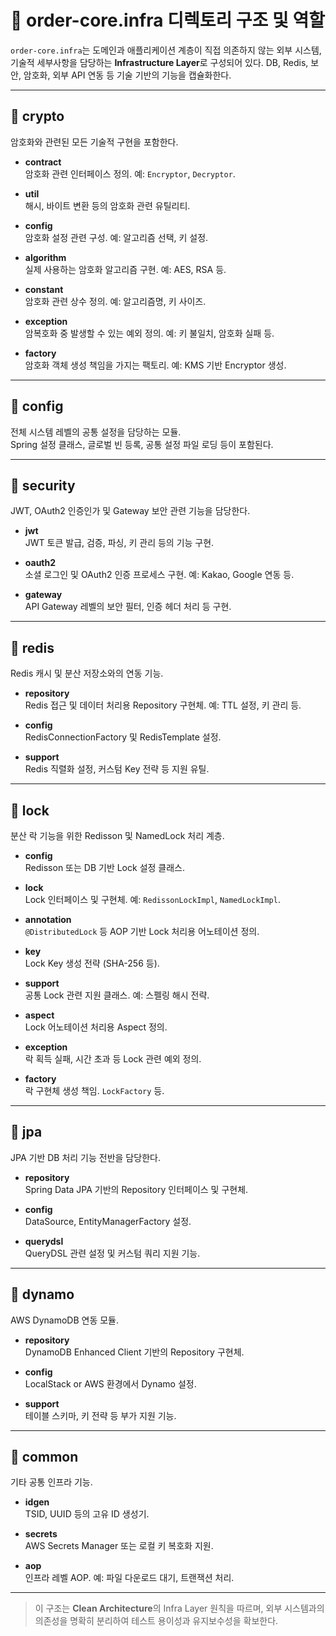 # 📁 order-core.infra 디렉토리 구조 및 역할

`order-core.infra`는 도메인과 애플리케이션 계층이 직접 의존하지 않는 외부 시스템, 기술적 세부사항을 담당하는 **Infrastructure Layer**로 구성되어 있다. DB, Redis, 보안, 암호화, 외부 API 연동 등 기술 기반의 기능을 캡슐화한다.

---

## 📂 crypto

암호화와 관련된 모든 기술적 구현을 포함한다.

- **contract**  
  암호화 관련 인터페이스 정의. 예: `Encryptor`, `Decryptor`.

- **util**  
  해시, 바이트 변환 등의 암호화 관련 유틸리티.

- **config**  
  암호화 설정 관련 구성. 예: 알고리즘 선택, 키 설정.

- **algorithm**  
  실제 사용하는 암호화 알고리즘 구현. 예: AES, RSA 등.

- **constant**  
  암호화 관련 상수 정의. 예: 알고리즘명, 키 사이즈.

- **exception**  
  암복호화 중 발생할 수 있는 예외 정의. 예: 키 불일치, 암호화 실패 등.

- **factory**  
  암호화 객체 생성 책임을 가지는 팩토리. 예: KMS 기반 Encryptor 생성.

---

## 📂 config

전체 시스템 레벨의 공통 설정을 담당하는 모듈.  
Spring 설정 클래스, 글로벌 빈 등록, 공통 설정 파일 로딩 등이 포함된다.

---

## 📂 security

JWT, OAuth2 인증인가 및 Gateway 보안 관련 기능을 담당한다.

- **jwt**  
  JWT 토큰 발급, 검증, 파싱, 키 관리 등의 기능 구현.

- **oauth2**  
  소셜 로그인 및 OAuth2 인증 프로세스 구현. 예: Kakao, Google 연동 등.

- **gateway**  
  API Gateway 레벨의 보안 필터, 인증 헤더 처리 등 구현.

---

## 📂 redis

Redis 캐시 및 분산 저장소와의 연동 기능.

- **repository**  
  Redis 접근 및 데이터 처리용 Repository 구현체. 예: TTL 설정, 키 관리 등.

- **config**  
  RedisConnectionFactory 및 RedisTemplate 설정.

- **support**  
  Redis 직렬화 설정, 커스텀 Key 전략 등 지원 유틸.

---

## 📂 lock

분산 락 기능을 위한 Redisson 및 NamedLock 처리 계층.

- **config**  
  Redisson 또는 DB 기반 Lock 설정 클래스.

- **lock**  
  Lock 인터페이스 및 구현체. 예: `RedissonLockImpl`, `NamedLockImpl`.

- **annotation**  
  `@DistributedLock` 등 AOP 기반 Lock 처리용 어노테이션 정의.

- **key**  
  Lock Key 생성 전략 (SHA-256 등).

- **support**  
  공통 Lock 관련 지원 클래스. 예: 스펠링 해시 전략.

- **aspect**  
  Lock 어노테이션 처리용 Aspect 정의.

- **exception**  
  락 획득 실패, 시간 초과 등 Lock 관련 예외 정의.

- **factory**  
  락 구현체 생성 책임. `LockFactory` 등.

---

## 📂 jpa

JPA 기반 DB 처리 기능 전반을 담당한다.

- **repository**  
  Spring Data JPA 기반의 Repository 인터페이스 및 구현체.

- **config**  
  DataSource, EntityManagerFactory 설정.

- **querydsl**  
  QueryDSL 관련 설정 및 커스텀 쿼리 지원 기능.

---

## 📂 dynamo

AWS DynamoDB 연동 모듈.

- **repository**  
  DynamoDB Enhanced Client 기반의 Repository 구현체.

- **config**  
  LocalStack or AWS 환경에서 Dynamo 설정.

- **support**  
  테이블 스키마, 키 전략 등 부가 지원 기능.

---

## 📂 common

기타 공통 인프라 기능.

- **idgen**  
  TSID, UUID 등의 고유 ID 생성기.

- **secrets**  
  AWS Secrets Manager 또는 로컬 키 복호화 지원.

- **aop**  
  인프라 레벨 AOP. 예: 파일 다운로드 대기, 트랜잭션 처리.

---

> 이 구조는 **Clean Architecture**의 Infra Layer 원칙을 따르며, 외부 시스템과의 의존성을 명확히 분리하여 테스트 용이성과 유지보수성을 확보한다.
